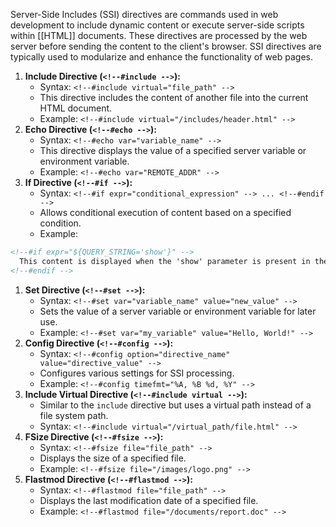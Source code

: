 Server-Side Includes (SSI) directives are commands used in web development to include dynamic content or execute server-side scripts within [[HTML]] documents. These directives are processed by the web server before sending the content to the client's browser. SSI directives are typically used to modularize and enhance the functionality of web pages. 

1. **Include Directive (`<!--#include -->`):**
    - Syntax: `<!--#include virtual="file_path" -->`
    - This directive includes the content of another file into the current HTML document.
    - Example: `<!--#include virtual="/includes/header.html" -->`
2. **Echo Directive (`<!--#echo -->`):**
    - Syntax: `<!--#echo var="variable_name" -->`
    - This directive displays the value of a specified server variable or environment variable.
    - Example: `<!--#echo var="REMOTE_ADDR" -->`
3. **If Directive (`<!--#if -->`):**
    - Syntax: `<!--#if expr="conditional_expression" --> ... <!--#endif -->`
    - Allows conditional execution of content based on a specified condition.
    - Example:

```html
<!--#if expr="${QUERY_STRING='show'}" -->
  This content is displayed when the 'show' parameter is present in the query string.
<!--#endif -->
```

1. **Set Directive (`<!--#set -->`):**
    - Syntax: `<!--#set var="variable_name" value="new_value" -->`
    - Sets the value of a server variable or environment variable for later use.
    - Example: `<!--#set var="my_variable" value="Hello, World!" -->`
2. **Config Directive (`<!--#config -->`):**
    - Syntax: `<!--#config option="directive_name" value="directive_value" -->`
    - Configures various settings for SSI processing.
    - Example: `<!--#config timefmt="%A, %B %d, %Y" -->`
3. **Include Virtual Directive (`<!--#include virtual -->`):**
    - Similar to the `include` directive but uses a virtual path instead of a file system path.
    - Syntax: `<!--#include virtual="/virtual_path/file.html" -->`
4. **FSize Directive (`<!--#fsize -->`):**
    - Syntax: `<!--#fsize file="file_path" -->`
    - Displays the size of a specified file.
    - Example: `<!--#fsize file="/images/logo.png" -->`
5. **Flastmod Directive (`<!--#flastmod -->`):**
    - Syntax: `<!--#flastmod file="file_path" -->`
    - Displays the last modification date of a specified file.
    - Example: `<!--#flastmod file="/documents/report.doc" -->`

